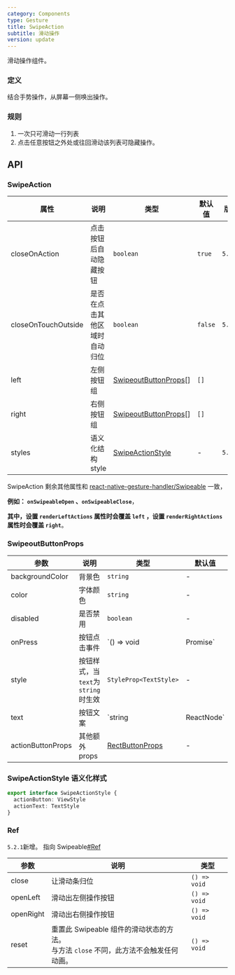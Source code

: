 ```yaml
---
category: Components
type: Gesture
title: SwipeAction
subtitle: 滑动操作
version: update
---
```


滑动操作组件。

### 定义
结合手势操作，从屏幕一侧唤出操作。

### 规则
1. 一次只可滑动一行列表
2. 点击任意按钮之外处或往回滑动该列表可隐藏操作。

## API

### SwipeAction

| 属性 | 说明 | 类型 | 默认值 | 版本 |
|-----|-----|------|-------|------|
| closeOnAction | 点击按钮后自动隐藏按钮   | `boolean` | `true` | `5.2.1` |
| closeOnTouchOutside | 是否在点击其他区域时自动归位 | `boolean` | `false` | `5.2.1` |
| left          | 左侧按钮组      | [SwipeoutButtonProps](/components/swipe-action-cn#swipeoutbuttonprops)[] | `[]` | |
| right         | 右侧按钮组      | [SwipeoutButtonProps](/components/swipe-action-cn#swipeoutbuttonprops)[] | `[]` | |
| styles        | 语义化结构 style | [SwipeActionStyle](/components/swipe-action-cn#swipeactionstyle-语义化样式) | - | `5.2.1` |

SwipeAction 剩余其他属性和 [react-native-gesture-handler/Swipeable](https://docs.swmansion.com/react-native-gesture-handler/docs/components/swipeable/) 一致，

**例如： `onSwipeableOpen` 、`onSwipeableClose`**，


**其中，设置 `renderLeftActions` 属性时会覆盖 `left` ，设置 `renderRightActions` 属性时会覆盖 `right`**。

### SwipeoutButtonProps

| 参数 | 说明 | 类型 | 默认值 | 版本 |
|-----|------|------|------|------|
| backgroundColor | 背景色 | `string` | - | |
| color | 字体颜色 | `string` | - | |
| disabled | 是否禁用 | `boolean` | - | |
| onPress | 按钮点击事件 | `() => void | Promise<any>` | - | `5.2.1`支持异步 |
| style | 按钮样式，当`text`为`string`时生效 | `StyleProp<TextStyle>` | - | |
| text | 按钮文案 | `string | ReactNode` | - | |
| actionButtonProps | 其他额外props | [RectButtonProps](https://docs.swmansion.com/react-native-gesture-handler/docs/components/buttons/#rectbutton) | - | `5.2.1` |

### SwipeActionStyle 语义化样式

```typescript
export interface SwipeActionStyle {
  actionButton: ViewStyle
  actionText: TextStyle
}
```

### Ref

`5.2.1`新增。 指向 Swipeable[#Ref](https://docs.swmansion.com/react-native-gesture-handler/docs/components/swipeable/#methods)

| 参数 | 说明 | 类型 |
|-----|------|------|
| close | 让滑动条归位 | `() => void` |
| openLeft | 滑动出左侧操作按钮 | `() => void` |
| openRight | 滑动出右侧操作按钮 | `() => void` |
| reset | 重置此 Swipeable 组件的滑动状态的方法。<br/>与方法 `close` 不同，此方法不会触发任何动画。 | `() => void` |
